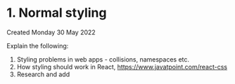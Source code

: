 # 1. Normal styling
Created Monday 30 May 2022

Explain the following:
1. Styling problems in web apps - collisions, namespaces etc.
2. How styling should work in React, https://www.javatpoint.com/react-css
3. Research and add
